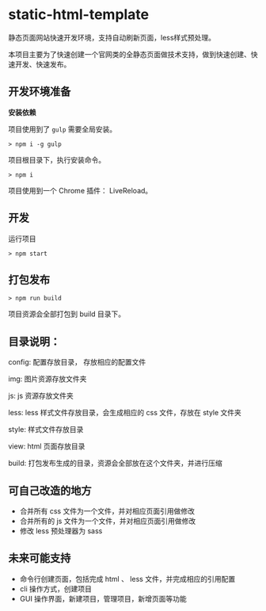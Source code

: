 # static-html-template
静态页面网站快速开发环境，支持自动刷新页面，less样式预处理。

本项目主要为了快速创建一个官网类的全静态页面做技术支持，做到快速创建、快速开发、快速发布。

## 开发环境准备

**安装依赖**

项目使用到了 `gulp` 需要全局安装。

```
> npm i -g gulp
```

项目根目录下，执行安装命令。

```
> npm i
```

项目使用到一个 Chrome 插件： LiveReload。

## 开发

运行项目

```
> npm start
```

## 打包发布

```
> npm run build
```

项目资源会全部打包到 build 目录下。

## 目录说明：

config: 配置存放目录， 存放相应的配置文件

img: 图片资源存放文件夹

js: js 资源存放文件夹

less: less 样式文件存放目录，会生成相应的 css 文件，存放在 style 文件夹

style: 样式文件存放目录

view: html 页面存放目录

build: 打包发布生成的目录，资源会全部放在这个文件夹，并进行压缩

## 可自己改造的地方

- 合并所有 css 文件为一个文件，并对相应页面引用做修改
- 合并所有的 js 文件为一个文件，并对相应页面引用做修改
- 修改 less 预处理器为 sass

## 未来可能支持

- 命令行创建页面，包括完成 html 、 less 文件，并完成相应的引用配置
- cli 操作方式，创建项目
- GUI 操作界面，新建项目，管理项目，新增页面等功能
